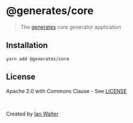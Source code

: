 # @generates/core
> The [generates][generatesUrl] core generator application

## Installation

```console
yarn add @generates/core
```

## License

Apache 2.0 with Commons Clause - See [LICENSE][licenseUrl]

&nbsp;

Created by [Ian Walter](https://ianwalter.dev)

[generatesUrl]: https://github.com/ianwalter/generates
[licenseUrl]: https://github.com/generates/generates/blob/main/packages/core/LICENSE
